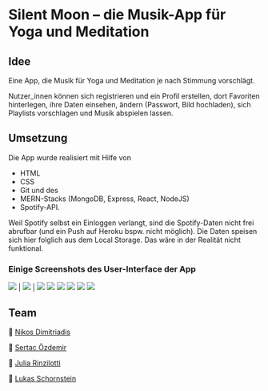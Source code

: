 # Silent Moon – die Musik-App für Yoga und Meditation

## Idee

Eine App, die Musik für Yoga und Meditation je nach Stimmung vorschlägt.

Nutzer_innen können sich registrieren und ein Profil erstellen, dort Favoriten hinterlegen, ihre Daten einsehen, ändern (Passwort, Bild hochladen), sich Playlists vorschlagen und Musik abspielen lassen.


## Umsetzung 

Die App wurde realisiert mit Hilfe von 
- HTML
- CSS
- Git und des 
- MERN-Stacks (MongoDB, Express, React, NodeJS)
- Spotify-API.

Weil Spotify selbst ein Einloggen verlangt, sind die Spotify-Daten nicht frei abrufbar (und ein Push auf Heroku bspw. nicht möglich). Die Daten speisen sich hier folglich aus dem Local Storage. Das wäre in der Realität nicht funktional.

### Einige Screenshots des User-Interface der App

![](./screenshots/login.jpg) | ![](./screenshots/signIn.jpg) | ![](./screenshots/signUp.jpg)
![](./screenshots/welcome.jpg)
![](./screenshots/home.jpg)
![](./screenshots/meditationDetails.jpg)
![](./screenshots/meditationPlayer.jpg)
![](./screenshots/reminders.jpg)


## Team

:peacock: [Nikos Dimitriadis](https://github.com/nikdimitriadis) <br />

:eagle: [Sertac Özdemir](https://github.com/schmelzofen) <br />

:flamingo: [Julia Rinzilotti](https://github.com/JuliaRinzilotti) <br />

:parrot: [Lukas Schornstein](https://github.com/LukasSchornstein) <br />

